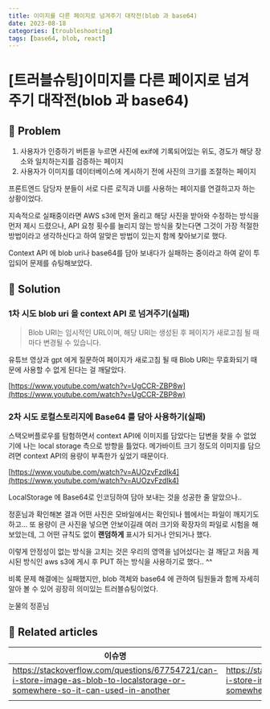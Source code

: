 ```yaml
---
title: 이미지를 다른 페이지로 넘겨주기 대작전(blob 과 base64)
date: 2023-08-18
categories: [troubleshooting]
tags: [base64, blob, react]
---
```


# [트러블슈팅]이미지를 다른 페이지로 넘겨주기 대작전(blob 과 base64)

## 🤔 Problem

1. 사용자가 인증하기 버튼을 누르면 사진에 exif에 기록되어있는 위도, 경도가 해당 장소와 일치하는지를 검증하는 페이지
2. 사용자가 이미지를 데이터베이스에 게시하기 전에 사진의 크기를 조절하는 페이지

프론트엔드 담당자 분들이 서로 다른 로직과 UI를 사용하는 페이지를 연결하고자 하는 상황이었다.

지속적으로 실패중이라면 AWS s3에 먼저 올리고 해당 사진을 받아와 수정하는 방식을 먼저 제시 드렸으나, API 요청 횟수를 늘리지 않는 방식을 찾는다면 그것이 가장 적절한 방법이라고 생각하신다고 하여 알맞은 방법이 있는지 함께 찾아보기로 했다.

Context API 에 blob uri나 base64를 담아 보내다가 실패하는 중이라고 하여 같이 투입되어 문제를 슈팅해보았다.

## 🌱 Solution

### 1차 시도 blob uri 을 context API 로 넘겨주기(실패)

> Blob URI는 임시적인 URL이며, 해당 URI는 생성된 후 페이지가 새로고침 될 때마다 변경될 수 있습니다.

유튜브 영상과 gpt 에게 질문하여 페이지가 새로고침 될 때 Blob URI는 무효화되기 때문에 사용할 수 없게 된다는 걸 깨달았다.

[https://www.youtube.com/watch?v=UgCCR-ZBP8w](https://www.youtube.com/watch?v=UgCCR-ZBP8w)

### 2차 시도 로컬스토리지에 Base64 를 담아 사용하기(실패)

스택오버플로우를 탐험하면서 context API에 이미지를 담았다는 답변을 찾을 수 없었기에 나는 local storage 측으로 방향을 틀었다. 메가바이트 크기 정도의 이미지를 담으려면 context API의 용량이 부족한가 싶었기 때문이다.

[https://www.youtube.com/watch?v=AUOzvFzdIk4](https://www.youtube.com/watch?v=AUOzvFzdIk4)

LocalStorage 에 Base64로 인코딩하여 담아 보내는 것을 성공한 줄 알았으나..

정훈님과 확인해본 결과 어떤 사진은 모바일에서는 확인되나 웹에서는 파일이 깨지기도 하고…
또 용량이 큰 사진을 넣으면 안보이길래 여러 크기와 확장자의 파일로 시험을 해보았는데, 그 어떤 규칙도 없이 **랜덤하게** 표시가 되거나 안되거나 했다.

이렇게 안정성이 없는 방식을 고치는 것은 우리의 영역을 넘어섰다는 걸 깨닫고 처음 제시된 방식인 aws s3에 게시 후 PUT 하는 방식을 사용하기로 했다.. ^^

비록 문제 해결에는 실패했지만, blob 객체와 base64 에 관하여 팀원들과 함께 자세히 알아 볼 수 있어 굉장히 의미있는 트러블슈팅이었다.

눈물의 정훈님

## 📎 Related articles

| 이슈명                                                                                                                        | 링크                                                                                                                          |
| ----------------------------------------------------------------------------------------------------------------------------- | ----------------------------------------------------------------------------------------------------------------------------- |
| https://stackoverflow.com/questions/67754721/can-i-store-image-as-blob-to-localstorage-or-somewhere-so-it-can-used-in-another | https://stackoverflow.com/questions/67754721/can-i-store-image-as-blob-to-localstorage-or-somewhere-so-it-can-used-in-another |
|                                                                                                                               |                                                                                                                               |
